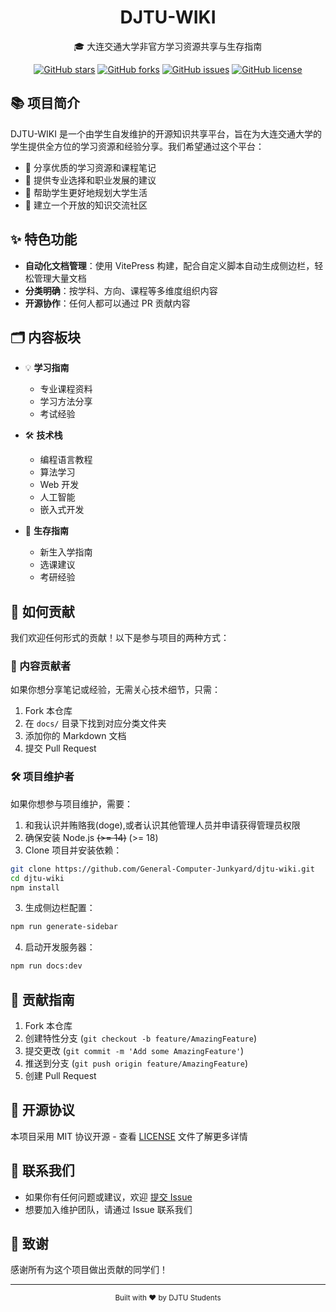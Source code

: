 <div align="center">
  <h1>DJTU-WIKI</h1>
  <p>🎓 大连交通大学非官方学习资源共享与生存指南</p>
  
  [![GitHub stars](https://img.shields.io/github/stars/General-Computer-Junkyard/djtu-wiki)](https://github.com/General-Computer-Junkyard/djtu-wiki/stargazers)
  [![GitHub forks](https://img.shields.io/github/forks/General-Computer-Junkyard/djtu-wiki)](https://github.com/General-Computer-Junkyard/djtu-wiki/network)
  [![GitHub issues](https://img.shields.io/github/issues/General-Computer-Junkyard/djtu-wiki)](https://github.com/General-Computer-Junkyard/djtu-wiki/issues)
  [![GitHub license](https://img.shields.io/github/license/General-Computer-Junkyard/djtu-wiki)](https://github.com/General-Computer-Junkyard/djtu-wiki/blob/main/LICENSE)
</div>

## 📚 项目简介

DJTU-WIKI 是一个由学生自发维护的开源知识共享平台，旨在为大连交通大学的学生提供全方位的学习资源和经验分享。我们希望通过这个平台：

- 📖 分享优质的学习资源和课程笔记
- 🎯 提供专业选择和职业发展的建议
- 🌟 帮助学生更好地规划大学生活
- 🤝 建立一个开放的知识交流社区

## ✨ 特色功能

- **自动化文档管理**：使用 VitePress 构建，配合自定义脚本自动生成侧边栏，轻松管理大量文档
- **分类明确**：按学科、方向、课程等多维度组织内容
- **开源协作**：任何人都可以通过 PR 贡献内容

## 🗂️ 内容板块

- 💡 **学习指南**
  - 专业课程资料
  - 学习方法分享
  - 考试经验

- 🛠️ **技术栈**
  - 编程语言教程
  - 算法学习
  - Web 开发
  - 人工智能
  - 嵌入式开发

- 📝 **生存指南**
  - 新生入学指南
  - 选课建议
  - 考研经验

## 🤝 如何贡献

我们欢迎任何形式的贡献！以下是参与项目的两种方式：

### 📝 内容贡献者

如果你想分享笔记或经验，无需关心技术细节，只需：

1. Fork 本仓库
2. 在 `docs/` 目录下找到对应分类文件夹
3. 添加你的 Markdown 文档
4. 提交 Pull Request

### 🛠️ 项目维护者

如果你想参与项目维护，需要：



1. 和我认识并贿赂我(doge),或者认识其他管理人员并申请获得管理员权限
2. 确保安装 Node.js <del>(>= 14)</del> (>= 18)
3. Clone 项目并安装依赖：
```bash
git clone https://github.com/General-Computer-Junkyard/djtu-wiki.git
cd djtu-wiki
npm install
```

3. 生成侧边栏配置：
```bash
npm run generate-sidebar
```

4. 启动开发服务器：
```bash
npm run docs:dev
```

## 🌟 贡献指南

1. Fork 本仓库
2. 创建特性分支 (`git checkout -b feature/AmazingFeature`)
3. 提交更改 (`git commit -m 'Add some AmazingFeature'`)
4. 推送到分支 (`git push origin feature/AmazingFeature`)
5. 创建 Pull Request

## 📜 开源协议

本项目采用 MIT 协议开源 - 查看 [LICENSE](LICENSE) 文件了解更多详情

## 🤝 联系我们

- 如果你有任何问题或建议，欢迎 [提交 Issue](https://github.com/General-Computer-Junkyard/djtu-wiki/issues)
- 想要加入维护团队，请通过 Issue 联系我们

## 🙏 致谢

感谢所有为这个项目做出贡献的同学们！

---

<div align="center">
  <sub>Built with ❤️ by DJTU Students</sub>
</div>
